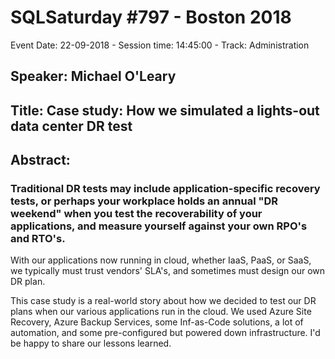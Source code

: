 # SQLSaturday #797 - Boston 2018
Event Date: 22-09-2018 - Session time: 14:45:00 - Track: Administration
## Speaker: Michael O'Leary
## Title: Case study: How we simulated a lights-out data center DR test
## Abstract:
### Traditional DR tests may include application-specific recovery tests, or perhaps your workplace holds an annual "DR weekend" when you test the recoverability of your applications, and measure yourself against your own RPO's and RTO's.

With our applications now running in cloud, whether IaaS, PaaS, or SaaS, we typically must trust vendors' SLA's, and sometimes must design our own DR plan. 

This case study is a real-world story about how we decided to test our DR plans when our various applications run in the cloud. We used Azure Site Recovery, Azure Backup Services, some Inf-as-Code solutions, a lot of automation, and some pre-configured but powered down infrastructure. I'd be happy to share our lessons learned.
